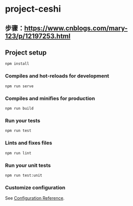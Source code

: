 # project-ceshi

## 步骤：<a target="_blank" href="https://www.cnblogs.com/mary-123/p/12197253.html">https://www.cnblogs.com/mary-123/p/12197253.html</a>

## Project setup 
```
npm install
```

### Compiles and hot-reloads for development
```
npm run serve
```

### Compiles and minifies for production
```
npm run build
```

### Run your tests
```
npm run test
```

### Lints and fixes files
```
npm run lint
```

### Run your unit tests
```
npm run test:unit
```

### Customize configuration
See [Configuration Reference](https://cli.vuejs.org/config/).

